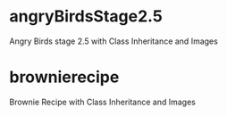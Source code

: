 # angryBirdsStage2.5
Angry Birds stage 2.5 with Class Inheritance and Images
# brownierecipe
 Brownie Recipe with Class Inheritance and Images